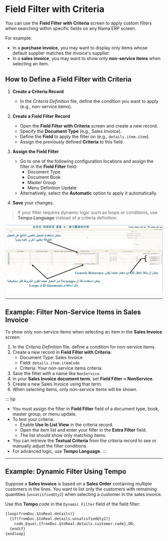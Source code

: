 # Field Filter with Criteria

You can use the **Field Filter with Criteria** screen to apply custom filters when searching within specific fields on any Nama ERP screen.

For example:
- In a **purchase invoice**, you may want to display only items whose default supplier matches the invoice's supplier.
- In a **sales invoice**, you may want to show only **non-service items** when selecting an item.

## How to Define a Field Filter with Criteria

1. **Create a Criteria Record**
    - In the *Criteria Definition* file, define the condition you want to apply (e.g., non-service items).

2. **Create a Field Filter Record**
    - Open the **Field Filter with Criteria** screen and create a new record.
    - Specify the **Document Type** (e.g., Sales Invoice).
    - Define the **Field** to apply the filter on (e.g., `details.item.item`).
    - Assign the previously defined **Criteria** to this field.

3. **Assign the Field Filter**
    - Go to one of the following configuration locations and assign the filter in the **Field Filter** field:
        - Document Type
        - Document Book
        - Master Group
        - Menu Definition Update
    - Alternatively, select the **Automatic** option to apply it automatically.

4. **Save** your changes.

> If your filter requires dynamic logic such as loops or conditions, use **Tempo Language** instead of a criteria definition.

![Field Filter Screenshot](images/field-filter.png)

---

## Example: Filter Non-Service Items in Sales Invoice

To show only non-service items when selecting an item in the **Sales Invoice** screen:

1. In the *Criteria Definition* file, define a condition for non-service items.
2. Create a new record in **Field Filter with Criteria**:
    - Document Type: Sales Invoice
    - Field: `details.item.itemCode`
    - Criteria: Your non-service items criteria
3. Save the filter with a name like `NonService`.
4. In your **Sales Invoice document term**, set **Field Filter = NonService**.
5. Create a new Sales Invoice using that term.
6. When selecting items, only non-service items will be shown.

::: tip
- You must assign the filter in **Field Filter** field of a document type, book, master group, or menu update.
- To test your criteria:
    - Enable **Use In List View** in the criteria record.
    - Open the item list and enter your filter in the **Extra Filter** field.
    - The list should show only matching items.
- You can retrieve the **Textual Criteria** from the criteria record to see or manually adjust the filter conditions.
- For advanced logic, use **Tempo Language**.
  :::

---

## Example: Dynamic Filter Using Tempo

Suppose a **Sales Invoice** is based on a **Sales Order** containing multiple customers in the lines. You want to list only the customers with remaining quantities (`unsatisfiedQty2`) when selecting a customer in the sales invoice.

Use this **Tempo** code in the `Dynamic Filter` field of the field filter:

```tempo
{loop(fromDoc.$toReal.details)}
  {if(fromDoc.$toReal.details.unsatisfiedQty2)}
    code,Equal,{fromDoc.$toReal.details.customer.code},OR;
  {endif}
{endloop}
